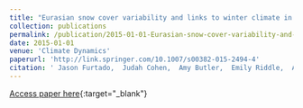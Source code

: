 ```yaml
---
title: "Eurasian snow cover variability and links to winter climate in the CMIP5 models"
collection: publications
permalink: /publication/2015-01-01-Eurasian-snow-cover-variability-and-links-to-winter-climate-in-the-CMIP5-models
date: 2015-01-01
venue: 'Climate Dynamics'
paperurl: 'http://link.springer.com/10.1007/s00382-015-2494-4'
citation: ' Jason Furtado,  Judah Cohen,  Amy Butler,  Emily Riddle,  Arun Kumar, &quot;Eurasian snow cover variability and links to winter climate in the CMIP5 models.&quot; Climate Dynamics, 2015.'
---
```

[Access paper here](http://link.springer.com/10.1007/s00382-015-2494-4){:target="_blank"}
